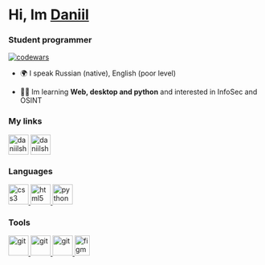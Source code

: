<h1 align="left">Hi, Im <a href="https://cummarik.github.io" target="_blank">Daniil</a> </h1>
<h3 align="left">Student programmer</h3>

[![codewars](https://www.codewars.com/users/cummarik/badges/small)](https://www.codewars.com/users/cummarik)  

- 🌍 I speak Russian (native), English (poor level)

- 🧑‍💻 Im learning **Web, desktop and python** and interested in InfoSec and OSINT

### My links
<p align="left">
<a href="https://t.me/cummarik" target="blank"><img align="center" src="https://raw.githubusercontent.com/cummarik/cummarik.github.io/main/icons/Telegram.svg" alt="daniilshat" height="40" width="40" /></a>
<a href="https://vk.com/danko_jun" target="blank"><img align="center" src="https://raw.githubusercontent.com/cummarik/cummarik.github.io/main/icons/vk.svg" alt="daniilshat" height="40" width="40" /></a>
</p>

### Languages
<p align="left"> 
<a href="https://www.w3schools.com/css/" target="_blank" rel="noreferrer"> <img src="https://raw.githubusercontent.com/cummarik/cummarik.github.io/main/icons/CSS3.svg" alt="css3" width="40" height="40"/> </a> 
<a href="https://www.w3.org/html/" target="_blank" rel="noreferrer"> <img src="https://raw.githubusercontent.com/cummarik/cummarik.github.io/main/icons/HTML5.svg" alt="html5" width="40" height="40"/> </a> 
<a href="https://www.python.org" target="_blank" rel="noreferrer"> <img src="https://raw.githubusercontent.com/cummarik/cummarik.github.io/main/icons/python.svg" alt="python" width="40" height="40"/> </a>  
</p>

### Tools
<p align="left"> 
<a href="https://git-scm.com/" target="_blank" rel="noreferrer"> <img src="https://raw.githubusercontent.com/cummarik/cummarik.github.io/main/icons/git.svg" alt="git" width="40" height="40"/> </a> 
<a href="https://code.visualstudio.com/" target="_blank" rel="noreferrer"> <img src="https://raw.githubusercontent.com/cummarik/cummarik.github.io/main/icons/VS-code.svg" alt="git" width="40" height="40"/> </a> 
<a href="https://www.gitkraken.com/" target="_blank" rel="noreferrer"> <img src="https://raw.githubusercontent.com/cummarik/cummarik.github.io/main/icons/gitkraken.svg" alt="git" width="40" height="40"/> </a> 
<a href="https://www.figma.com/" target="_blank" rel="noreferrer"> <img src="https://raw.githubusercontent.com/cummarik/cummarik.github.io/main/icons/figma.svg" alt="figma" width="30" height="40"/> </a> 
</p>